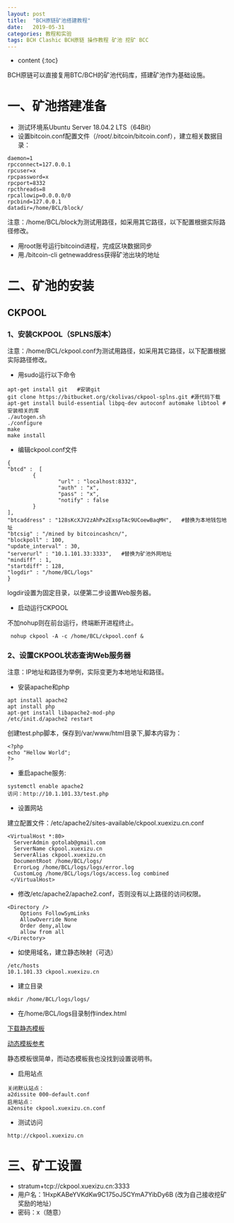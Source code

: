 ```yaml
---
layout: post
title:  "BCH原链矿池搭建教程"
date:   2019-05-31
categories: 教程和实验
tags: BCH Clashic BCH原链 操作教程 矿池 挖矿 BCC
---
```


* content
{:toc}

BCH原链可以直接复用BTC/BCH的矿池代码库，搭建矿池作为基础设施。

# 一、矿池搭建准备

* 测试环境系Ubuntu Server 18.04.2 LTS（64Bit）
* 设置bitcoin.conf配置文件（/root/.bitcoin/bitcoin.conf），建立相关数据目录：
```
daemon=1
rpcconnect=127.0.0.1
rpcuser=x
rpcpassword=x
rpcport=8332
rpcthreads=8
rpcallowip=0.0.0.0/0
rpcbind=127.0.0.1
datadir=/home/BCL/block/
```
注意：/home/BCL/block为测试用路径，如采用其它路径，以下配置根据实际路径修改。

* 用root账号运行bitcoind进程，完成区块数据同步
* 用./bitcoin-cli getnewaddress获得矿池出块的地址

# 二、矿池的安装

## CKPOOL

### 1、安装CKPOOL（SPLNS版本）

注意：/home/BCL/ckpool.conf为测试用路径，如采用其它路径，以下配置根据实际路径修改。

* 用sudo运行以下命令
```
apt-get install git   #安装git
git clone https://bitbucket.org/ckolivas/ckpool-splns.git #源代码下载
apt-get install build-essential libpq-dev autoconf automake libtool #安装相关的库
./autogen.sh
./configure
make
make install
```
* 编辑ckpool.conf文件

```
{
"btcd" :  [
        {
                "url" : "localhost:8332",
                "auth" : "x",
                "pass" : "x",
                "notify" : false
        }
],
"btcaddress" : "128sKcXJV2zAhPx2ExspTAc9UCoewBaqMH",   #替换为本地钱包地址
"btcsig" : "/mined by bitcoincashcn/",
"blockpoll" : 100,
"update_interval" : 30,
"serverurl" : "10.1.101.33:3333",   #替换为矿池外网地址
"mindiff" : 1,
"startdiff" : 128,
"logdir" : "/home/BCL/logs"
}
```
logdir设置为固定目录，以便第二步设置Web服务器。

* 启动运行CKPOOL

不加nohup则在前台运行，终端断开进程终止。

```
 nohup ckpool -A -c /home/BCL/ckpool.conf &
```

### 2、设置CKPOOL状态查询Web服务器

注意：IP地址和路径为举例，实际变更为本地地址和路径。

* 安装apache和php

```
apt install apache2
apt install php
apt-get install libapache2-mod-php
/etc/init.d/apache2 restart
```

创建test.php脚本，保存到/var/www/html目录下,脚本内容为：

```
<?php
echo "Hellow World";
?>
```

* 重启apache服务:

```
systemctl enable apache2
访问：http://10.1.101.33/test.php
```

* 设置网站

建立配置文件：/etc/apache2/sites-available/ckpool.xuexizu.cn.conf

```
<VirtualHost *:80> 
  ServerAdmin gotolab@gmail.com
  ServerName ckpool.xuexizu.cn
  ServerAlias ckpool.xuexizu.cn
  DocumentRoot /home/BCL/logs/
  ErrorLog /home/BCL/logs/logs/error.log 
  CustomLog /home/BCL/logs/logs/access.log combined
 </VirtualHost>
```

* 修改/etc/apache2/apache2.conf，否则没有以上路径的访问权限。

```
<Directory />
    Options FollowSymLinks
    AllowOverride None
    Order deny,allow
    allow from all
</Directory>
```

* 如使用域名，建立静态映射（可选）

```
/etc/hosts
10.1.101.33 ckpool.xuexizu.cn
```

* 建立目录

```
mkdir /home/BCL/logs/logs/
```

* 在/home/BCL/logs目录制作index.html

[下载静态模板](http://solo.ckpool.org/index.html)

[动态模板参考](http://ckpool.org/)

静态模板很简单，而动态模板我也没找到设置说明书。

* 启用站点

```
关闭默认站点：
a2dissite 000-default.conf
启用站点：
a2ensite ckpool.xuexizu.cn.conf
```

* 测试访问

```
http://ckpool.xuexizu.cn
```

# 三、矿工设置

* stratum+tcp://ckpool.xuexizu.cn:3333
* 用户名：1HxpKABeYVKdKw9C175oJ5CYmA7YibDy6B (改为自己接收挖矿奖励的地址）
* 密码：x（随意）